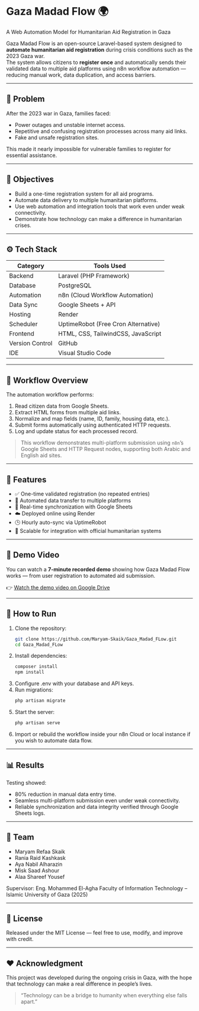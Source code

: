 # Gaza Madad Flow 🌍

A Web Automation Model for Humanitarian Aid Registration in Gaza

Gaza Madad Flow is an open-source Laravel-based system designed to **automate humanitarian aid registration** during crisis conditions such as the 2023 Gaza war.  
The system allows citizens to **register once** and automatically sends their validated data to multiple aid platforms using n8n workflow automation — reducing manual work, data duplication, and access barriers.

---

## 🚨 Problem

After the 2023 war in Gaza, families faced:
- Power outages and unstable internet access.
- Repetitive and confusing registration processes across many aid links.
- Fake and unsafe registration sites.

This made it nearly impossible for vulnerable families to register for essential assistance.

---

## 🎯 Objectives

- Build a one-time registration system for all aid programs.
- Automate data delivery to multiple humanitarian platforms.
- Use web automation and integration tools that work even under weak connectivity.
- Demonstrate how technology can make a difference in humanitarian crises.

---

## ⚙️ Tech Stack

| Category | Tools Used |
|-----------|------------|
| Backend | Laravel (PHP Framework) |
| Database | PostgreSQL |
| Automation | n8n (Cloud Workflow Automation) |
| Data Sync | Google Sheets + API |
| Hosting | Render |
| Scheduler | UptimeRobot (Free Cron Alternative) |
| Frontend | HTML, CSS, TailwindCSS, JavaScript |
| Version Control | GitHub |
| IDE | Visual Studio Code |

---

## 🧩 Workflow Overview

The automation workflow performs:

1. Read citizen data from Google Sheets.
2. Extract HTML forms from multiple aid links.
3. Normalize and map fields (name, ID, family, housing data, etc.).
4. Submit forms automatically using authenticated HTTP requests.
5. Log and update status for each processed record.

> This workflow demonstrates multi-platform submission using `n8n`’s Google Sheets and HTTP Request nodes, supporting both Arabic and English aid sites.

---

## 🧪 Features

- ✅ One-time validated registration (no repeated entries)
- 🔄 Automated data transfer to multiple platforms
- 💾 Real-time synchronization with Google Sheets
- ☁️ Deployed online using Render
- 🕒 Hourly auto-sync via UptimeRobot
- 🧱 Scalable for integration with official humanitarian systems

---

## 🎥 Demo Video

You can watch a **7-minute recorded demo** showing how Gaza Madad Flow works — from user registration to automated aid submission.

👉 [Watch the demo video on Google Drive](https://drive.google.com/file/d/1QIFwIBWDE8j-5K6Kc-meXmhB0_rABhn9/view)

---

## 🚀 How to Run

1. Clone the repository:
   ```bash
   git clone https://github.com/Maryam-Skaik/Gaza_Madad_FLow.git
   cd Gaza_Madad_FLow
2. Install dependencies:
    ```bash
    composer install
    npm install
3. Configure .env with your database and API keys.
4. Run migrations:
    ```bash
    php artisan migrate
5. Start the server:
    ```bash
    php artisan serve
6. Import or rebuild the workflow inside your n8n Cloud or local instance if you wish to automate data flow.

---

## 📊 Results

Testing showed:

- 80% reduction in manual data entry time.
- Seamless multi-platform submission even under weak connectivity.
- Reliable synchronization and data integrity verified through Google Sheets logs.

---

## 🤝 Team

- Maryam Refaa Skaik
- Rania Raid Kashkask
- Aya Nabil Alharazin
- Misk Saad Ashour
- Alaa Shareef Yousef

Supervisor: Eng. Mohammed El-Agha
Faculty of Information Technology – Islamic University of Gaza (2025)

---

## 📜 License

Released under the MIT License — feel free to use, modify, and improve with credit.

---

## ❤️ Acknowledgment

This project was developed during the ongoing crisis in Gaza, with the hope that technology can make a real difference in people’s lives.

> “Technology can be a bridge to humanity when everything else falls apart.”
